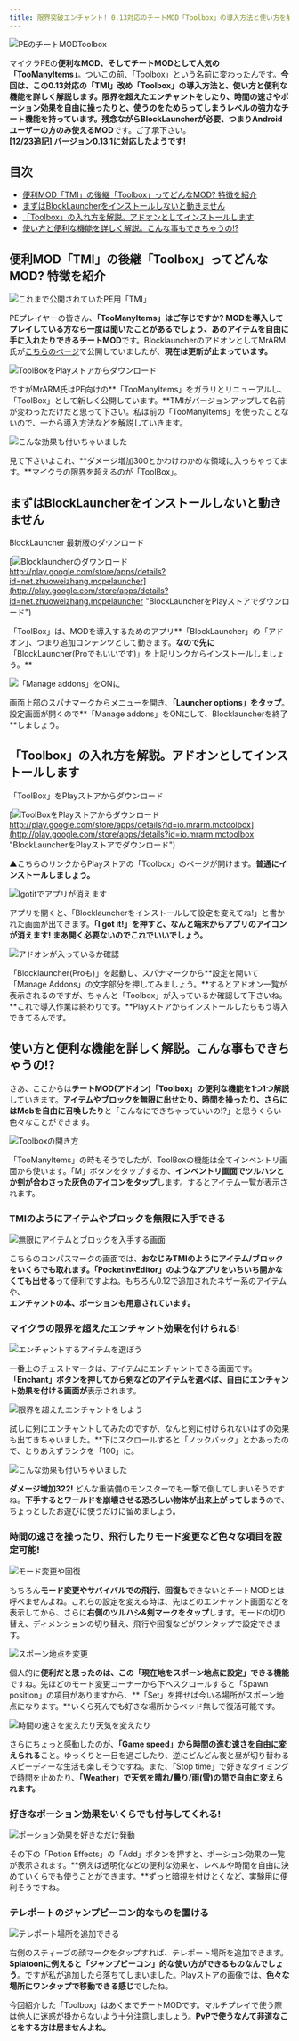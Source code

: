 ```yaml
---
title: 限界突破エンチャント! 0.13対応のチートMOD「Toolbox」の導入方法と使い方を解説
---
```


![PEのチートMODToolbox](https://cdn-ak.f.st-hatena.com/images/fotolife/s/sasigume/20210208/20210208180720.png)

マイクラPEの**便利なMOD、そしてチートMODとして人気の「TooManyItems」**。ついこの前、「Toolbox」という名前に変わったんです。**今回は、この0.13対応の「TMI」改め「Toolbox」の導入方法と、使い方と便利な機能を詳しく解説します。**限界を超えたエンチャントをしたり、時間の速さやポーション効果を自由に操ったりと、使うのをためらってしまうレベルの強力なチート機能を持っています。残念ながらBlockLauncherが必要、つまり**Androidユーザーの方のみ使えるMOD**です。ご了承下さい。  
**\[12/23追記\] バージョン0.13.1に対応したようです!**

## 目次

*   [便利MOD「TMI」の後継「Toolbox」ってどんなMOD? 特徴を紹介](#about)
*   [まずはBlockLauncherをインストールしないと動きません](#blocklauncher)
*   [「Toolbox」の入れ方を解説。アドオンとしてインストールします](#inst)
*   [使い方と便利な機能を詳しく解説。こんな事もできちゃうの!?](#use)

## 便利MOD「TMI」の後継「Toolbox」ってどんなMOD? 特徴を紹介

![これまで公開されていたPE用「TMI」](https://cdn-ak.f.st-hatena.com/images/fotolife/s/sasigume/20210208/20210208083352.jpg)

PEプレイヤーの皆さん、**「TooManyItems」**はご存じですか? MODを導入してプレイしている方なら一度は聞いたことがあるでしょう、あの**アイテムを自由に手に入れたりできるチートMOD**です。BlocklauncherのアドオンとしてMrARM氏が[こちらのページ](http://www.minecraftforum.net/forums/minecraft-pocket-edition/mcpe-mods-tools/1987484-too-many-items-mod)で公開していましたが、**現在は更新が止まっています。**

![ToolBoxをPlayストアからダウンロード](https://cdn-ak.f.st-hatena.com/images/fotolife/s/sasigume/20210208/20210208150034.jpg)

ですがMrARM氏はPE向けの**「TooManyItems」をガラリとリニューアルし、「ToolBox」として新しく公開しています。**TMIがバージョンアップして名前が変わっただけだと思って下さい。私は前の「TooManyItems」を使ったことないので、一から導入方法などを解説していきます。

![こんな効果も付いちゃいました](https://cdn-ak.f.st-hatena.com/images/fotolife/s/sasigume/20210208/20210208150133.jpg)

見て下さいよこれ、**ダメージ増加300とかわけわかめな領域に入っちゃってます。**マイクラの限界を超えるのが「ToolBox」。

## まずはBlockLauncherをインストールしないと動きません

BlockLauncher 最新版のダウンロード

[![Blocklauncherのダウンロード](https://cdn-ak.f.st-hatena.com/images/fotolife/s/sasigume/20210208/20210208151819.png)  
http://play.google.com/store/apps/details?id=net.zhuoweizhang.mcpelauncher](http://play.google.com/store/apps/details?id=net.zhuoweizhang.mcpelauncher "BlockLauncherをPlayストアでダウンロード") 

「ToolBox」は、MODを導入するためのアプリ**「BlockLauncher」の「アドオン」、つまり追加コンテンツとして動きます。**なので先に**「BlockLauncher(Proでもいいです)」を上記リンクからインストールしましょう。**

![「Manage addons」をONに](https://cdn-ak.f.st-hatena.com/images/fotolife/s/sasigume/20210208/20210208130757.jpg)

画面上部のスパナマークからメニューを開き、**「Launcher options」をタップ**。設定画面が開くので**「Manage addons」をONにして、Blocklauncherを終了**しましょう。

## 「Toolbox」の入れ方を解説。アドオンとしてインストールします

「ToolBox」をPlayストアからダウンロード

[![ToolBoxをPlayストアからダウンロード](https://cdn-ak.f.st-hatena.com/images/fotolife/s/sasigume/20210208/20210208150034.jpg)  
http://play.google.com/store/apps/details?id=io.mrarm.mctoolbox](http://play.google.com/store/apps/details?id=io.mrarm.mctoolbox "BlockLauncherをPlayストアでダウンロード")

▲こちらのリンクからPlayストアの「Toolbox」のページが開けます。**普通にインストールしましょう。**

![Igotitでアプリが消えます](https://cdn-ak.f.st-hatena.com/images/fotolife/s/sasigume/20210208/20210208132342.png)

アプリを開くと、「Blocklauncherをインストールして設定を変えてね!」と書かれた画面が出てきます。**「I got it!」を押すと、なんと端末からアプリのアイコンが消えます! まあ開く必要ないのでこれでいいでしょう。**

![アドオンが入っているか確認](https://cdn-ak.f.st-hatena.com/images/fotolife/s/sasigume/20210208/20210208132636.png)

「Blocklauncher(Proも)」を起動し、スパナマークから**設定を開いて「Manage Addons」の文字部分を押してみましょう。**するとアドオン一覧が表示されるのですが、ちゃんと「Toolbox」が入っているか確認して下さいね。**これで導入作業は終わりです。**Playストアからインストールしたらもう導入できてるんです。

## 使い方と便利な機能を詳しく解説。こんな事もできちゃうの!?

さあ、ここからは**チートMOD(アドオン)「Toolbox」の便利な機能を1つ1つ解説**していきます。**アイテムやブロックを無限に出せたり、時間を操ったり、さらにはMobを自由に召喚したり**と「こんなにできちゃっていいの!?」と思うくらい色々なことができます。

![Toolboxの開き方](https://cdn-ak.f.st-hatena.com/images/fotolife/s/sasigume/20210208/20210208155746.png)

「TooManyItems」の時もそうでしたが、ToolBoxの機能は全てインベントリ画面から使います。「M」ボタンをタップするか、**インベントリ画面でツルハシとか剣が合わさった灰色のアイコンをタップ**します。するとアイテム一覧が表示されます。

### TMIのようにアイテムやブロックを無限に入手できる

![無限にアイテムとブロックを入手する画面](https://cdn-ak.f.st-hatena.com/images/fotolife/s/sasigume/20210208/20210208125919.png)

こちらのコンパスマークの画面では、**おなじみTMIのようにアイテム/ブロックをいくらでも取れます。「PocketInvEditor」のようなアプリをいちいち開かなくても出せる**って便利ですよね。もちろん0.12で追加されたネザー系のアイテムや、  
**エンチャントの本、ポーションも用意されています。**

### マイクラの限界を超えたエンチャント効果を付けられる!

![エンチャントするアイテムを選ぼう](https://cdn-ak.f.st-hatena.com/images/fotolife/s/sasigume/20210208/20210208145827.png)

一番上のチェストマークは、アイテムにエンチャントできる画面です。**「Enchant」ボタンを押してから剣などのアイテムを選べば、自由にエンチャント効果を付ける画面が**表示されます。

![限界を超えたエンチャントをしよう](https://cdn-ak.f.st-hatena.com/images/fotolife/s/sasigume/20210208/20210208140928.png)

試しに剣にエンチャントしてみたのですが、なんと剣に付けられないはずの効果も出てきちゃいました。**下にスクロールすると「ノックバック」とかあったので、とりあえずランクを「100」に。

![こんな効果も付いちゃいました](https://cdn-ak.f.st-hatena.com/images/fotolife/s/sasigume/20210208/20210208150133.jpg)

**ダメージ増加322!** どんな重装備のモンスターでも一撃で倒してしまいそうですね。**下手するとワールドを崩壊させる恐ろしい物体が出来上がってしまう**ので、ちょっとしたお遊びに使うだけに留めましょう。

### 時間の速さを操ったり、飛行したりモード変更など色々な項目を設定可能!

![モード変更や回復](https://cdn-ak.f.st-hatena.com/images/fotolife/s/sasigume/20210208/20210208145106.png)

もちろん**モード変更やサバイバルでの飛行、回復も**できないとチートMODとは呼べませんよね。これらの設定を変える時は、先ほどのエンチャント画面などを表示してから、さらに**右側のツルハシ&剣マークをタップ**します。モードの切り替え、ディメンションの切り替え、飛行や回復などがワンタップで設定できます。

![スポーン地点を変更](https://cdn-ak.f.st-hatena.com/images/fotolife/s/sasigume/20210208/20210208180716.png)

個人的に**便利だと思ったのは、この「現在地をスポーン地点に設定」できる機能**ですね。先ほどのモード変更コーナーから下へスクロールすると「Spawn position」の項目がありますから、**「Set」を押せば今いる場所がスポーン地点になります。**いくら死んでも好きな場所からベッド無しで復活可能です。

![時間の速さを変えたり天気を変えたり](https://cdn-ak.f.st-hatena.com/images/fotolife/s/sasigume/20210208/20210208130334.png)

さらにちょっと感動したのが、**「Game speed」から時間の進む速さを自由に変えられる**こと。ゆっくりと一日を過ごしたり、逆にどんどん夜と昼が切り替わるスピーディーな生活も楽しそうですね。また、「Stop time」で好きなタイミングで時間を止めたり、**「Weather」で天気を晴れ/曇り/雨(雪)の間で自由に変えられます。**

### 好きなポーション効果をいくらでも付与してくれる!

![ポーション効果を好きなだけ発動](https://cdn-ak.f.st-hatena.com/images/fotolife/s/sasigume/20210208/20210208134516.png)

その下の「Potion Effects」の「Add」ボタンを押すと、ポーション効果の一覧が表示されます。**例えば透明化などの便利な効果を、レベルや時間を自由に決めていくらでも使うことができます。**ずっと暗視を付けとくなど、実験用に便利そうですね。

### テレポートのジャンプビーコン的なものを置ける

![テレポート場所を追加できる](https://cdn-ak.f.st-hatena.com/images/fotolife/s/sasigume/20210208/20210208132654.png)

右側のスティーブの顔マークをタップすれば、テレポート場所を追加できます。**Splatoonに例えると「ジャンプビーコン」的な使い方ができるものなんでしょう**。ですが私が追加したら落ちてしまいました。Playストアの画像では、**色々な場所にワンタップで移動できる感じ**でしたね。

今回紹介した「Toolbox」はあくまでチートMODです。マルチプレイで使う際は他人に迷惑が掛からないよう十分注意しましょう。**PvPで使うなんて非道なことをする方は居ませんよね。**
